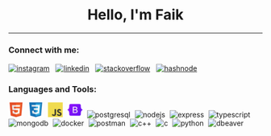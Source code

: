 
<h1 align="center">Hello, I'm Faik</h1>
<hr>

### Connect with me:
<p align="left">
  <a href="https://www.instagram.com/" target="blank"><img align="center" src="https://cdn-icons-png.flaticon.com/512/174/174855.png" alt="instagram" height="30" width="30" style="margin-right: 8px;" /></a>
  <a href="https://www.linkedin.com/" target="blank"><img align="center" src="https://cdn-icons-png.flaticon.com/512/174/174857.png" alt="linkedin" height="30" width="30" style="margin-right: 8px;" /></a>
  <a href="https://stackoverflow.com/" target="blank"><img align="center" src="https://cdn-icons-png.flaticon.com/512/2111/2111628.png" alt="stackoverflow" height="30" width="30" style="margin-right: 8px;" /></a>
  <a href="https://stackoverflow.com/users/youruserid" target="blank"><img align="center" src="https://simpleicons.org/icons/hashnode.svg" alt="hashnode" height="30" width="30" style="margin-right: 8px;" /></a>
</p>

### Languages and Tools:
<p align="left">
  <img src="https://raw.githubusercontent.com/devicons/devicon/master/icons/html5/html5-original.svg" alt="html5" width="30" height="30" style="margin-right: 5px;"/>
  <img src="https://raw.githubusercontent.com/devicons/devicon/master/icons/css3/css3-original.svg" alt="css3" width="30" height="30" style="margin-right: 5px;"/>
  <img src="https://raw.githubusercontent.com/devicons/devicon/master/icons/javascript/javascript-original.svg" alt="javascript" width="30" height="30" style="margin-right: 5px;"/>
  <img src="https://raw.githubusercontent.com/devicons/devicon/master/icons/bootstrap/bootstrap-original.svg" alt="bootstrap" width="30" height="30" style="margin-right: 5px;"/>
  <img src="https://cdn.jsdelivr.net/gh/devicons/devicon/icons/postgresql/postgresql-original.svg" alt="postgresql" width="30" height="30" style="margin-right: 5px;"/>
  <img src="https://cdn.jsdelivr.net/gh/devicons/devicon/icons/nodejs/nodejs-original.svg" alt="nodejs" width="30" height="30" style="margin-right: 5px;"/>
  <img src="https://cdn.jsdelivr.net/gh/devicons/devicon/icons/express/express-original.svg" alt="express" width="30" height="30" style="margin-right: 5px;"/>
  <img src="https://cdn.jsdelivr.net/gh/devicons/devicon/icons/typescript/typescript-original.svg" alt="typescript" width="30" height="30" style="margin-right: 5px;"/>
  <img src="https://cdn.jsdelivr.net/gh/devicons/devicon/icons/mongodb/mongodb-original.svg" alt="mongodb" width="30" height="30" style="margin-right: 5px;"/>
  <img src="https://cdn.jsdelivr.net/gh/devicons/devicon/icons/docker/docker-original.svg" alt="docker" width="30" height="30" style="margin-right: 5px;"/>
  <img src="https://www.svgrepo.com/show/354202/postman-icon.svg" alt="postman" width="30" height="30" style="margin-right: 5px;"/>
  <img src="https://cdn.jsdelivr.net/gh/devicons/devicon/icons/cplusplus/cplusplus-original.svg" alt="c++" width="30" height="30" style="margin-right: 5px;"/>
  <img src="https://cdn.jsdelivr.net/gh/devicons/devicon/icons/c/c-original.svg" alt="c" width="30" height="30" style="margin-right: 5px;"/>
  <img src="https://cdn.jsdelivr.net/gh/devicons/devicon/icons/python/python-original.svg" alt="python" width="30" height="30" style="margin-right: 5px;"/>
  <img src="https://cdn.jsdelivr.net/gh/devicons/devicon/icons/dbeaver/dbeaver-original.svg" alt="dbeaver" width="30" height="30" style="margin-right: 5px;"/>
</p>
